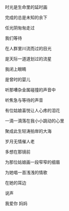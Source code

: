 时光是生命里的延时画

完成的总是未知的余下

任光阴匆匆走过

我们等待

在人群里川流而过的目光

是天际一道道划过的流星

我闭上眼睛

是曾时的婴儿

听那嘈杂金属碰撞的声音中

听焦急与等待的声音

有位姑娘喜悦让人心疼的泪花

一滴一滴落在我小小跳动的心里

聚成此生轻涛拍岸的大海

岁月无情催人老

多想在那镜前

为那位姑娘画一段窄窄的细眉

为她唱一首浅浅的情歌

在她的耳边

说声

我爱你 妈妈